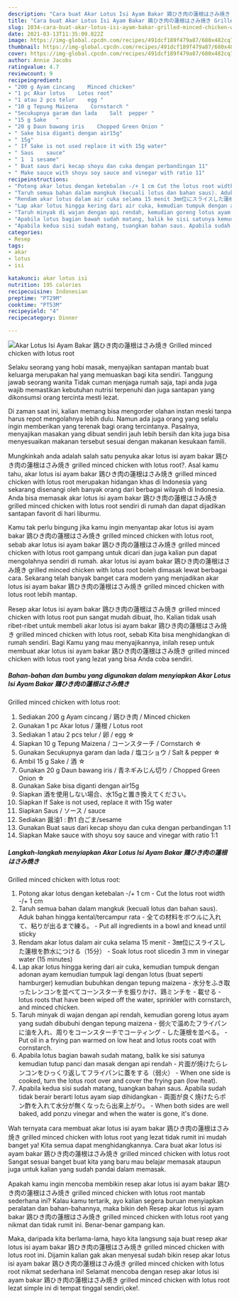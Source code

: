 ```yaml
---
description: "Cara buat Akar Lotus Isi Ayam Bakar 鶏ひき肉の蓮根はさみ焼き Grilled minced chicken with lotus root yang lezat dan Mudah Dibuat"
title: "Cara buat Akar Lotus Isi Ayam Bakar 鶏ひき肉の蓮根はさみ焼き Grilled minced chicken with lotus root yang lezat dan Mudah Dibuat"
slug: 1034-cara-buat-akar-lotus-isi-ayam-bakar-grilled-minced-chicken-with-lotus-root-yang-lezat-dan-mudah-dibuat
date: 2021-03-13T11:35:09.822Z
image: https://img-global.cpcdn.com/recipes/491dcf189f479a87/680x482cq70/akar-lotus-isi-ayam-bakar-鶏ひき肉の蓮根はさみ焼き-grilled-minced-chicken-with-lotus-root-foto-resep-utama.jpg
thumbnail: https://img-global.cpcdn.com/recipes/491dcf189f479a87/680x482cq70/akar-lotus-isi-ayam-bakar-鶏ひき肉の蓮根はさみ焼き-grilled-minced-chicken-with-lotus-root-foto-resep-utama.jpg
cover: https://img-global.cpcdn.com/recipes/491dcf189f479a87/680x482cq70/akar-lotus-isi-ayam-bakar-鶏ひき肉の蓮根はさみ焼き-grilled-minced-chicken-with-lotus-root-foto-resep-utama.jpg
author: Annie Jacobs
ratingvalue: 4.7
reviewcount: 9
recipeingredient:
- "200 g Ayam cincang    Minced chicken"
- "1 pc Akar lotus    Lotus root"
- "1 atau 2 pcs telur    egg "
- "10 g Tepung Maizena    Cornstarch "
- "Secukupnya garam dan lada    Salt  pepper "
- "15 g Sake   "
- "20 g Daun bawang iris    Chopped Green Onion "
- " Sake bisa diganti dengan air15g"
- " 15g"
- " If Sake is not used replace it with 15g water"
- " Saus    sauce"
- " 1  1 sesame"
- " Buat saus dari kecap shoyu dan cuka dengan perbandingan 11"
- " Make sauce with shoyu soy sauce and vinegar with ratio 11"
recipeinstructions:
- "Potong akar lotus dengan ketebalan -/+ 1 cm Cut the lotus root width -/+ 1 cm"
- "Taruh semua bahan dalam mangkuk (kecuali lotus dan bahan saus). Aduk bahan hingga kental/tercampur rata 全ての材料をボウルに入れて、粘りが出るまで練る。 Put all ingredients in a bowl and knead until sticky"
- "Rendam akar lotus dalam air cuka selama 15 menit 3㎜位にスライスした蓮根を酢水につける（15分） Soak lotus root sliced ​​in 3 mm in vinegar water (15 minutes)"
- "Lap akar lotus hingga kering dari air cuka, kemudian tumpuk dengan adonan ayam kemudian tumpuk lagi dengan lotus (buat seperti hamburger) kemudian bubuhkan dengan tepung maizena 水分をふき取ったレンコンを並べてコーンスターチを振りかけ、鶏ミンチを 載せる lotus roots that have been wiped off the water, sprinkler with cornstarch, and minced chicken."
- "Taruh minyak di wajan dengan api rendah, kemudian goreng lotus ayam yang sudah dibubuhi dengan tepung maizena 弱火で温めたフライパンに油を入れ、周りをコーンスターチでコーティング した蓮根を並べる。 Put oil in a frying pan warmed on low heat and lotus roots coat with cornstarch."
- "Apabila lotus bagian bawah sudah matang, balik ke sisi satunya kemudian tutup panci dan masak dengan api rendah 片面が焼けたらレンコンをひっくり返してフライパンに蓋をする（弱火） When one side is cooked, turn the lotus root over and cover the frying pan (low heat)."
- "Apabila kedua sisi sudah matang, tuangkan bahan saus. Apabila sudah tidak berair berarti lotus ayam siap dihidangkan 両面が良く焼けたらポン酢を入れて水分が無くなったら出来上がり。 When both sides are well baked, add ponzu vinegar and when the water is gone, it&#39;s done."
categories:
- Resep
tags:
- akar
- lotus
- isi

katakunci: akar lotus isi 
nutrition: 195 calories
recipecuisine: Indonesian
preptime: "PT29M"
cooktime: "PT53M"
recipeyield: "4"
recipecategory: Dinner

---
```



![Akar Lotus Isi Ayam Bakar 鶏ひき肉の蓮根はさみ焼き
Grilled minced chicken with lotus root](https://img-global.cpcdn.com/recipes/491dcf189f479a87/680x482cq70/akar-lotus-isi-ayam-bakar-鶏ひき肉の蓮根はさみ焼き-grilled-minced-chicken-with-lotus-root-foto-resep-utama.jpg)

Selaku seorang yang hobi masak, menyajikan santapan mantab buat keluarga merupakan hal yang memuaskan bagi kita sendiri. Tanggung jawab seorang  wanita Tidak cuman menjaga rumah saja, tapi anda juga wajib memastikan kebutuhan nutrisi terpenuhi dan juga santapan yang dikonsumsi orang tercinta mesti lezat.

Di zaman  saat ini, kalian memang bisa mengorder olahan instan meski tanpa harus repot mengolahnya lebih dulu. Namun ada juga orang yang selalu ingin memberikan yang terenak bagi orang tercintanya. Pasalnya, menyajikan masakan yang dibuat sendiri jauh lebih bersih dan kita juga bisa menyesuaikan makanan tersebut sesuai dengan makanan kesukaan famili. 



Mungkinkah anda adalah salah satu penyuka akar lotus isi ayam bakar 鶏ひき肉の蓮根はさみ焼き
grilled minced chicken with lotus root?. Asal kamu tahu, akar lotus isi ayam bakar 鶏ひき肉の蓮根はさみ焼き
grilled minced chicken with lotus root merupakan hidangan khas di Indonesia yang sekarang disenangi oleh banyak orang dari berbagai wilayah di Indonesia. Anda bisa memasak akar lotus isi ayam bakar 鶏ひき肉の蓮根はさみ焼き
grilled minced chicken with lotus root sendiri di rumah dan dapat dijadikan santapan favorit di hari liburmu.

Kamu tak perlu bingung jika kamu ingin menyantap akar lotus isi ayam bakar 鶏ひき肉の蓮根はさみ焼き
grilled minced chicken with lotus root, sebab akar lotus isi ayam bakar 鶏ひき肉の蓮根はさみ焼き
grilled minced chicken with lotus root gampang untuk dicari dan juga kalian pun dapat mengolahnya sendiri di rumah. akar lotus isi ayam bakar 鶏ひき肉の蓮根はさみ焼き
grilled minced chicken with lotus root boleh dimasak lewat berbagai cara. Sekarang telah banyak banget cara modern yang menjadikan akar lotus isi ayam bakar 鶏ひき肉の蓮根はさみ焼き
grilled minced chicken with lotus root lebih mantap.

Resep akar lotus isi ayam bakar 鶏ひき肉の蓮根はさみ焼き
grilled minced chicken with lotus root pun sangat mudah dibuat, lho. Kalian tidak usah ribet-ribet untuk membeli akar lotus isi ayam bakar 鶏ひき肉の蓮根はさみ焼き
grilled minced chicken with lotus root, sebab Kita bisa menghidangkan di rumah sendiri. Bagi Kamu yang mau menyajikannya, inilah resep untuk membuat akar lotus isi ayam bakar 鶏ひき肉の蓮根はさみ焼き
grilled minced chicken with lotus root yang lezat yang bisa Anda coba sendiri.

<!--inarticleads1-->

##### Bahan-bahan dan bumbu yang digunakan dalam menyiapkan Akar Lotus Isi Ayam Bakar 鶏ひき肉の蓮根はさみ焼き
Grilled minced chicken with lotus root:

1. Sediakan 200 g Ayam cincang / 鶏ひき肉 / Minced chicken
1. Gunakan 1 pc Akar lotus / 蓮根 / Lotus root
1. Sediakan 1 atau 2 pcs telur / 卵 / egg ☆
1. Siapkan 10 g Tepung Maizena / コーンスターチ / Cornstarch ☆
1. Gunakan Secukupnya garam dan lada / 塩コショウ / Salt &amp; pepper ☆
1. Ambil 15 g Sake / 酒 ☆
1. Gunakan 20 g Daun bawang iris / 青ネギみじん切り / Chopped Green Onion ☆
1. Gunakan  Sake bisa diganti dengan air15g
1. Siapkan  酒を使用しない場合、水15gと置き換えてください。
1. Siapkan  If Sake is not used, replace it with 15g water
1. Siapkan  Saus / ソース / sauce
1. Sediakan  醤油1 : 酢1 白ごま/sesame
1. Gunakan  Buat saus dari kecap shoyu dan cuka dengan perbandingan 1:1
1. Siapkan  Make sauce with shoyu soy sauce and vinegar with ratio 1:1




<!--inarticleads2-->

##### Langkah-langkah menyiapkan Akar Lotus Isi Ayam Bakar 鶏ひき肉の蓮根はさみ焼き
Grilled minced chicken with lotus root:

1. Potong akar lotus dengan ketebalan -/+ 1 cm - Cut the lotus root width -/+ 1 cm
1. Taruh semua bahan dalam mangkuk (kecuali lotus dan bahan saus). Aduk bahan hingga kental/tercampur rata - 全ての材料をボウルに入れて、粘りが出るまで練る。 - Put all ingredients in a bowl and knead until sticky
1. Rendam akar lotus dalam air cuka selama 15 menit - 3㎜位にスライスした蓮根を酢水につける（15分） - Soak lotus root sliced ​​in 3 mm in vinegar water (15 minutes)
1. Lap akar lotus hingga kering dari air cuka, kemudian tumpuk dengan adonan ayam kemudian tumpuk lagi dengan lotus (buat seperti hamburger) kemudian bubuhkan dengan tepung maizena - 水分をふき取ったレンコンを並べてコーンスターチを振りかけ、鶏ミンチを - 載せる - lotus roots that have been wiped off the water, sprinkler with cornstarch, and minced chicken.
1. Taruh minyak di wajan dengan api rendah, kemudian goreng lotus ayam yang sudah dibubuhi dengan tepung maizena - 弱火で温めたフライパンに油を入れ、周りをコーンスターチでコーティング - した蓮根を並べる。 - Put oil in a frying pan warmed on low heat and lotus roots coat with cornstarch.
1. Apabila lotus bagian bawah sudah matang, balik ke sisi satunya kemudian tutup panci dan masak dengan api rendah - 片面が焼けたらレンコンをひっくり返してフライパンに蓋をする（弱火） - When one side is cooked, turn the lotus root over and cover the frying pan (low heat).
1. Apabila kedua sisi sudah matang, tuangkan bahan saus. Apabila sudah tidak berair berarti lotus ayam siap dihidangkan - 両面が良く焼けたらポン酢を入れて水分が無くなったら出来上がり。 - When both sides are well baked, add ponzu vinegar and when the water is gone, it&#39;s done.




Wah ternyata cara membuat akar lotus isi ayam bakar 鶏ひき肉の蓮根はさみ焼き
grilled minced chicken with lotus root yang lezat tidak rumit ini mudah banget ya! Kita semua dapat menghidangkannya. Cara buat akar lotus isi ayam bakar 鶏ひき肉の蓮根はさみ焼き
grilled minced chicken with lotus root Sangat sesuai banget buat kita yang baru mau belajar memasak ataupun juga untuk kalian yang sudah pandai dalam memasak.

Apakah kamu ingin mencoba membikin resep akar lotus isi ayam bakar 鶏ひき肉の蓮根はさみ焼き
grilled minced chicken with lotus root mantab sederhana ini? Kalau kamu tertarik, ayo kalian segera buruan menyiapkan peralatan dan bahan-bahannya, maka bikin deh Resep akar lotus isi ayam bakar 鶏ひき肉の蓮根はさみ焼き
grilled minced chicken with lotus root yang nikmat dan tidak rumit ini. Benar-benar gampang kan. 

Maka, daripada kita berlama-lama, hayo kita langsung saja buat resep akar lotus isi ayam bakar 鶏ひき肉の蓮根はさみ焼き
grilled minced chicken with lotus root ini. Dijamin kalian gak akan menyesal sudah bikin resep akar lotus isi ayam bakar 鶏ひき肉の蓮根はさみ焼き
grilled minced chicken with lotus root nikmat sederhana ini! Selamat mencoba dengan resep akar lotus isi ayam bakar 鶏ひき肉の蓮根はさみ焼き
grilled minced chicken with lotus root lezat simple ini di tempat tinggal sendiri,oke!.

